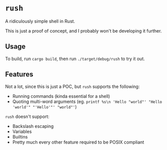 # `rush`

A ridiculously simple shell in Rust.

This is just a proof of concept, and I probably won't be developing it
further.

## Usage

To build, run `cargo build`, then run `./target/debug/rush` to try it
out.

## Features

Not a lot, since this is just a POC, but `rush` supports the following:

  - Running commands (kinda essential for a shell)
  - Quoting multi-word arguments (eg. `printf %s\n 'Hello "world"' "Hello 'world'" "'Hello'"' "world"'`)

`rush` doesn't support:

  - Backslash escaping
  - Variables
  - Builtins
  - Pretty much every other feature required to be POSIX compliant
